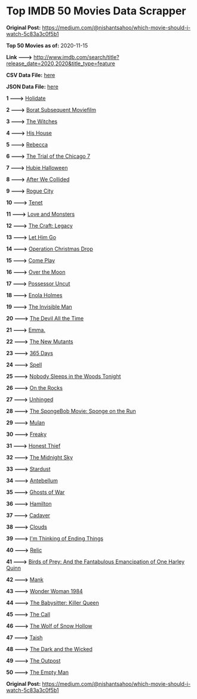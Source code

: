 # Top IMDB 50 Movies Data Scrapper

**Original Post:** https://medium.com/@nishantsahoo/which-movie-should-i-watch-5c83a3c0f5b1

**Top 50 Movies as of:** 2020-11-15

**Link --->** http://www.imdb.com/search/title?release_date=2020,2020&title_type=feature

**CSV Data File:** [here](/Data/data.csv)

**JSON Data File:** [here](/Data/data.json)

**1 --->** [Holidate](https://www.imdb.com/title/tt9866072/?ref_=adv_li_tt)

**2 --->** [Borat Subsequent Moviefilm](https://www.imdb.com/title/tt13143964/?ref_=adv_li_tt)

**3 --->** [The Witches](https://www.imdb.com/title/tt0805647/?ref_=adv_li_tt)

**4 --->** [His House](https://www.imdb.com/title/tt8508734/?ref_=adv_li_tt)

**5 --->** [Rebecca](https://www.imdb.com/title/tt2235695/?ref_=adv_li_tt)

**6 --->** [The Trial of the Chicago 7](https://www.imdb.com/title/tt1070874/?ref_=adv_li_tt)

**7 --->** [Hubie Halloween](https://www.imdb.com/title/tt10682266/?ref_=adv_li_tt)

**8 --->** [After We Collided](https://www.imdb.com/title/tt10362466/?ref_=adv_li_tt)

**9 --->** [Rogue City](https://www.imdb.com/title/tt10127684/?ref_=adv_li_tt)

**10 --->** [Tenet](https://www.imdb.com/title/tt6723592/?ref_=adv_li_tt)

**11 --->** [Love and Monsters](https://www.imdb.com/title/tt2222042/?ref_=adv_li_tt)

**12 --->** [The Craft: Legacy](https://www.imdb.com/title/tt4685762/?ref_=adv_li_tt)

**13 --->** [Let Him Go](https://www.imdb.com/title/tt9340860/?ref_=adv_li_tt)

**14 --->** [Operation Christmas Drop](https://www.imdb.com/title/tt13236566/?ref_=adv_li_tt)

**15 --->** [Come Play](https://www.imdb.com/title/tt8004664/?ref_=adv_li_tt)

**16 --->** [Over the Moon](https://www.imdb.com/title/tt7488208/?ref_=adv_li_tt)

**17 --->** [Possessor Uncut](https://www.imdb.com/title/tt5918982/?ref_=adv_li_tt)

**18 --->** [Enola Holmes](https://www.imdb.com/title/tt7846844/?ref_=adv_li_tt)

**19 --->** [The Invisible Man](https://www.imdb.com/title/tt1051906/?ref_=adv_li_tt)

**20 --->** [The Devil All the Time](https://www.imdb.com/title/tt7395114/?ref_=adv_li_tt)

**21 --->** [Emma.](https://www.imdb.com/title/tt9214832/?ref_=adv_li_tt)

**22 --->** [The New Mutants](https://www.imdb.com/title/tt4682266/?ref_=adv_li_tt)

**23 --->** [365 Days](https://www.imdb.com/title/tt10886166/?ref_=adv_li_tt)

**24 --->** [Spell](https://www.imdb.com/title/tt10736580/?ref_=adv_li_tt)

**25 --->** [Nobody Sleeps in the Woods Tonight](https://www.imdb.com/title/tt11240506/?ref_=adv_li_tt)

**26 --->** [On the Rocks](https://www.imdb.com/title/tt9606374/?ref_=adv_li_tt)

**27 --->** [Unhinged](https://www.imdb.com/title/tt10059518/?ref_=adv_li_tt)

**28 --->** [The SpongeBob Movie: Sponge on the Run](https://www.imdb.com/title/tt4823776/?ref_=adv_li_tt)

**29 --->** [Mulan](https://www.imdb.com/title/tt4566758/?ref_=adv_li_tt)

**30 --->** [Freaky](https://www.imdb.com/title/tt10919380/?ref_=adv_li_tt)

**31 --->** [Honest Thief](https://www.imdb.com/title/tt1838556/?ref_=adv_li_tt)

**32 --->** [The Midnight Sky](https://www.imdb.com/title/tt10539608/?ref_=adv_li_tt)

**33 --->** [Stardust](https://www.imdb.com/title/tt9694312/?ref_=adv_li_tt)

**34 --->** [Antebellum](https://www.imdb.com/title/tt10065694/?ref_=adv_li_tt)

**35 --->** [Ghosts of War](https://www.imdb.com/title/tt6508228/?ref_=adv_li_tt)

**36 --->** [Hamilton](https://www.imdb.com/title/tt8503618/?ref_=adv_li_tt)

**37 --->** [Cadaver](https://www.imdb.com/title/tt11284280/?ref_=adv_li_tt)

**38 --->** [Clouds](https://www.imdb.com/title/tt6473066/?ref_=adv_li_tt)

**39 --->** [I'm Thinking of Ending Things](https://www.imdb.com/title/tt7939766/?ref_=adv_li_tt)

**40 --->** [Relic](https://www.imdb.com/title/tt9072352/?ref_=adv_li_tt)

**41 --->** [Birds of Prey: And the Fantabulous Emancipation of One Harley Quinn](https://www.imdb.com/title/tt7713068/?ref_=adv_li_tt)

**42 --->** [Mank](https://www.imdb.com/title/tt10618286/?ref_=adv_li_tt)

**43 --->** [Wonder Woman 1984](https://www.imdb.com/title/tt7126948/?ref_=adv_li_tt)

**44 --->** [The Babysitter: Killer Queen](https://www.imdb.com/title/tt11024272/?ref_=adv_li_tt)

**45 --->** [The Call](https://www.imdb.com/title/tt12971924/?ref_=adv_li_tt)

**46 --->** [The Wolf of Snow Hollow](https://www.imdb.com/title/tt11140488/?ref_=adv_li_tt)

**47 --->** [Taish](https://www.imdb.com/title/tt10840884/?ref_=adv_li_tt)

**48 --->** [The Dark and the Wicked](https://www.imdb.com/title/tt10229558/?ref_=adv_li_tt)

**49 --->** [The Outpost](https://www.imdb.com/title/tt3833480/?ref_=adv_li_tt)

**50 --->** [The Empty Man](https://www.imdb.com/title/tt5867314/?ref_=adv_li_tt)

**Original Post:** https://medium.com/@nishantsahoo/which-movie-should-i-watch-5c83a3c0f5b1
